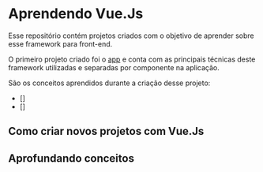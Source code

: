 # Aprendendo Vue.Js
Esse repositório contém projetos criados com o objetivo de aprender sobre esse framework para front-end.

O primeiro projeto criado foi o [app](https://github.com/Gabryel-Barboza/vuejs_learn/tree/main/app) e conta com as principais técnicas deste framework utilizadas e separadas por componente na aplicação.

São os conceitos aprendidos durante a criação desse projeto:
* []
* []

## Como criar novos projetos com Vue.Js


## Aprofundando conceitos

